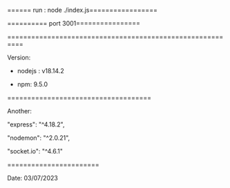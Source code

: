====== run : node ./index.js=================

========== port 3001================


==========================================================

Version:

- nodejs : v18.14.2

- npm: 9.5.0


====================================

Another:

"express": "^4.18.2",

"nodemon": "^2.0.21",

"socket.io": "^4.6.1"

=======================

Date: 03/07/2023
